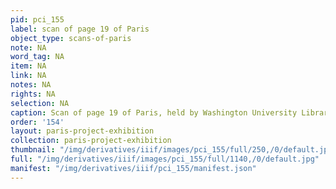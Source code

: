 ```yaml
---
pid: pci_155
label: scan of page 19 of Paris
object_type: scans-of-paris
note: NA
word_tag: NA
item: NA
link: NA
notes: NA
rights: NA
selection: NA
caption: Scan of page 19 of Paris, held by Washington University Libraries
order: '154'
layout: paris-project-exhibition
collection: paris-project-exhibition
thumbnail: "/img/derivatives/iiif/images/pci_155/full/250,/0/default.jpg"
full: "/img/derivatives/iiif/images/pci_155/full/1140,/0/default.jpg"
manifest: "/img/derivatives/iiif/pci_155/manifest.json"
---
```

